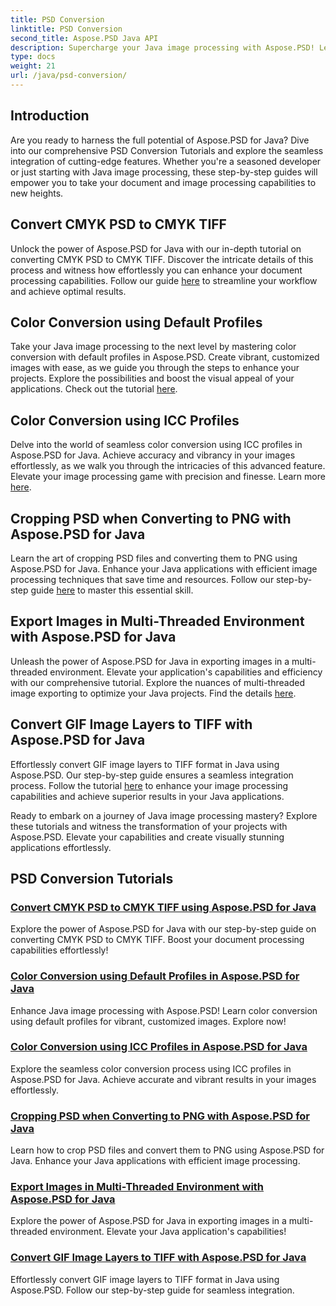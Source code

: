 ```yaml
---
title: PSD Conversion
linktitle: PSD Conversion
second_title: Aspose.PSD Java API
description: Supercharge your Java image processing with Aspose.PSD! Learn to convert CMYK PSD to CMYK TIFF, master color conversion, crop PSD files, and more. Elevate your app's capabilities effortlessly.
type: docs
weight: 21
url: /java/psd-conversion/
---
```

## Introduction

Are you ready to harness the full potential of Aspose.PSD for Java? Dive into our comprehensive PSD Conversion Tutorials and explore the seamless integration of cutting-edge features. Whether you're a seasoned developer or just starting with Java image processing, these step-by-step guides will empower you to take your document and image processing capabilities to new heights.

## Convert CMYK PSD to CMYK TIFF
Unlock the power of Aspose.PSD for Java with our in-depth tutorial on converting CMYK PSD to CMYK TIFF. Discover the intricate details of this process and witness how effortlessly you can enhance your document processing capabilities. Follow our guide [here](./cmyk-psd-to-cmyk-tiff/) to streamline your workflow and achieve optimal results.

## Color Conversion using Default Profiles
Take your Java image processing to the next level by mastering color conversion with default profiles in Aspose.PSD. Create vibrant, customized images with ease, as we guide you through the steps to enhance your projects. Explore the possibilities and boost the visual appeal of your applications. Check out the tutorial [here](./color-conversion-default-profiles/).

## Color Conversion using ICC Profiles
Delve into the world of seamless color conversion using ICC profiles in Aspose.PSD for Java. Achieve accuracy and vibrancy in your images effortlessly, as we walk you through the intricacies of this advanced feature. Elevate your image processing game with precision and finesse. Learn more [here](./color-conversion-icc-profiles/).

## Cropping PSD when Converting to PNG with Aspose.PSD for Java
Learn the art of cropping PSD files and converting them to PNG using Aspose.PSD for Java. Enhance your Java applications with efficient image processing techniques that save time and resources. Follow our step-by-step guide [here](./cropping-psd-converting-png/) to master this essential skill.

## Export Images in Multi-Threaded Environment with Aspose.PSD for Java
Unleash the power of Aspose.PSD for Java in exporting images in a multi-threaded environment. Elevate your application's capabilities and efficiency with our comprehensive tutorial. Explore the nuances of multi-threaded image exporting to optimize your Java projects. Find the details [here](./export-images-multi-thread/).

## Convert GIF Image Layers to TIFF with Aspose.PSD for Java
Effortlessly convert GIF image layers to TIFF format in Java using Aspose.PSD. Our step-by-step guide ensures a seamless integration process. Follow the tutorial [here](./gif-image-layers-to-tiff/) to enhance your image processing capabilities and achieve superior results in your Java applications.

Ready to embark on a journey of Java image processing mastery? Explore these tutorials and witness the transformation of your projects with Aspose.PSD. Elevate your capabilities and create visually stunning applications effortlessly. 
## PSD Conversion Tutorials
### [Convert CMYK PSD to CMYK TIFF using Aspose.PSD for Java](./cmyk-psd-to-cmyk-tiff/)
Explore the power of Aspose.PSD for Java with our step-by-step guide on converting CMYK PSD to CMYK TIFF. Boost your document processing capabilities effortlessly!
### [Color Conversion using Default Profiles in Aspose.PSD for Java](./color-conversion-default-profiles/)
Enhance Java image processing with Aspose.PSD! Learn color conversion using default profiles for vibrant, customized images. Explore now!
### [Color Conversion using ICC Profiles in Aspose.PSD for Java](./color-conversion-icc-profiles/)
Explore the seamless color conversion process using ICC profiles in Aspose.PSD for Java. Achieve accurate and vibrant results in your images effortlessly.
### [Cropping PSD when Converting to PNG with Aspose.PSD for Java](./cropping-psd-converting-png/)
Learn how to crop PSD files and convert them to PNG using Aspose.PSD for Java. Enhance your Java applications with efficient image processing.
### [Export Images in Multi-Threaded Environment with Aspose.PSD for Java](./export-images-multi-thread/)
Explore the power of Aspose.PSD for Java in exporting images in a multi-threaded environment. Elevate your Java application's capabilities!
### [Convert GIF Image Layers to TIFF with Aspose.PSD for Java](./gif-image-layers-to-tiff/)
Effortlessly convert GIF image layers to TIFF format in Java using Aspose.PSD. Follow our step-by-step guide for seamless integration.